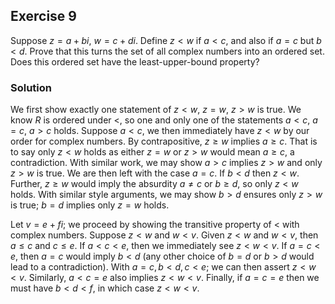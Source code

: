 ## Exercise 9

Suppose $z = a + bi$, $w = c + di$. Define $z < w$ if $a < c$, and also if $a = c$ but $b < d.$ Prove that this turns the set of all complex numbers into an ordered set. Does this ordered set have the least-upper-bound property?

### Solution

We first show exactly one statement of $z < w$, $z = w$, $z > w$ is true. We know $R$ is ordered under $<$, so one and only one of the statements $a < c$, $a =c$, $a >c$ holds. Suppose $a < c$, we then immediately have $z < w$ by our order for complex numbers. By contrapositive, $z \ge w$ implies $a \ge c$. That is to say only $z < w$ holds as either $z = w$ or $z > w$ would mean $a \ge c$, a contradiction. With similar work, we may show $a > c$ implies $z > w$ and only $z > w$ is true. We are then left with the case $a =c$. If $b < d$ then $z < w$. Further, $z \ge w$ would imply the absurdity $a \ne c$ or $b \ge d$, so only $z < w$ holds. With similar style arguments, we may show $b > d$ ensures only $z > w$ is true; $b = d$ implies only $z = w$ holds.

Let $v = e + fi$; we proceed by showing the transitive property of $<$ with complex numbers. Suppose $z < w$ and $w < v$. Given $z < w$ and $w < v$, then $a \le c$ and $c \le e$. If $a < c < e$, then we immediately see $z < w < v$. If $a = c < e$, then $a = c$ would imply $b < d$ (any other choice of $b = d$ or $b > d$ would lead to a contradiction). With $a=c, b < d, c < e$; we can then assert $z < w < v$. Similarly, $a < c = e$ also implies $z < w < v$. Finally, if $a = c = e$ then we must have $b < d < f$, in which case $z< w< v$.
